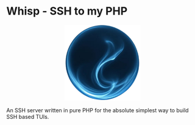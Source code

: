 # Whisp - SSH to my PHP

<p align="center">
  <img width="200" height="200" src="logo.png">
</p>

An SSH server written in pure PHP for the absolute simplest way to build SSH based TUIs.
